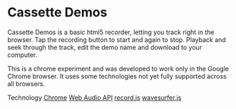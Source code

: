 # Cassette Demos
Cassette Demos is a basic html5 recorder, letting you track right in the browser. Tap the recording button to start and again to stop. Playback and seek through the track, edit the demo name and download to your computer.

This is a chrome experiment and was developed to work only in the Google Chrome browser. It uses some technologies not yet fully supported across all browsers.

Technology
<a href="https://www.google.com/chrome/" target="_blank">Chrome</a>
<a href="https://en.wikipedia.org/wiki/HTML5_Audio#Web_Audio_API_and_MediaStream_Processing_API" target="_blank">Web Audio API</a>
<a href="https://github.com/mattdiamond/Recorderjs" target="_blank">record.js</a>
<a href="https://wavesurfer-js.org/" target="_blank">wavesurfer.js</a>
